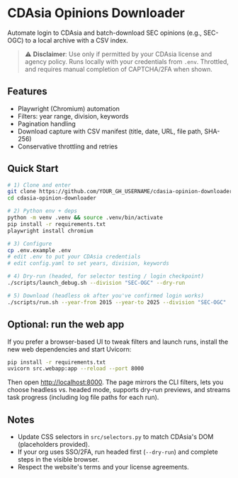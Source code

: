 # CDAsia Opinions Downloader

Automate login to CDAsia and batch-download SEC opinions (e.g., SEC-OGC) to a local archive with a CSV index.

> ⚠️ **Disclaimer**: Use only if permitted by your CDAsia license and agency policy. Runs locally with your credentials from `.env`. Throttled, and requires manual completion of CAPTCHA/2FA when shown.

## Features
- Playwright (Chromium) automation
- Filters: year range, division, keywords
- Pagination handling
- Download capture with CSV manifest (title, date, URL, file path, SHA-256)
- Conservative throttling and retries

## Quick Start
```bash
# 1) Clone and enter
git clone https://github.com/YOUR_GH_USERNAME/cdasia-opinion-downloader.git
cd cdasia-opinion-downloader

# 2) Python env + deps
python -m venv .venv && source .venv/bin/activate
pip install -r requirements.txt
playwright install chromium

# 3) Configure
cp .env.example .env
# edit .env to put your CDAsia credentials
# edit config.yaml to set years, division, keywords

# 4) Dry-run (headed, for selector testing / login checkpoint)
./scripts/launch_debug.sh --division "SEC-OGC" --dry-run

# 5) Download (headless ok after you've confirmed login works)
./scripts/run.sh --year-from 2015 --year-to 2025 --division "SEC-OGC"
```

## Optional: run the web app

If you prefer a browser-based UI to tweak filters and launch runs, install the new web dependencies and start Uvicorn:

```bash
pip install -r requirements.txt
uvicorn src.webapp:app --reload --port 8000
```

Then open <http://localhost:8000>. The page mirrors the CLI filters, lets you choose headless vs. headed mode, supports dry-run previews, and streams task progress (including log file paths for each run).

## Notes
- Update CSS selectors in `src/selectors.py` to match CDAsia's DOM (placeholders provided).
- If your org uses SSO/2FA, run headed first (`--dry-run`) and complete steps in the visible browser.
- Respect the website's terms and your license agreements.
